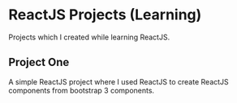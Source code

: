 # ReactJS Projects (Learning)
Projects which I created while learning ReactJS.

## Project One
A simple ReactJS project where I used ReactJS to create ReactJS components from bootstrap 3 components.
